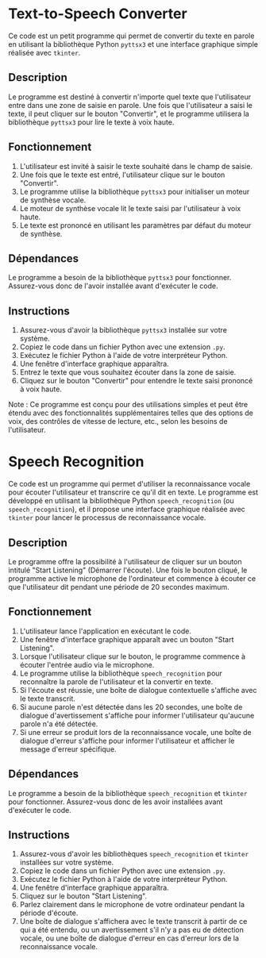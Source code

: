 # Text-to-Speech Converter

Ce code est un petit programme qui permet de convertir du texte en parole en utilisant la bibliothèque Python `pyttsx3` et une interface graphique simple réalisée avec `tkinter`.

## Description
Le programme est destiné à convertir n'importe quel texte que l'utilisateur entre dans une zone de saisie en parole. Une fois que l'utilisateur a saisi le texte, il peut cliquer sur le bouton "Convertir", et le programme utilisera la bibliothèque `pyttsx3` pour lire le texte à voix haute.

## Fonctionnement
1. L'utilisateur est invité à saisir le texte souhaité dans le champ de saisie.
2. Une fois que le texte est entré, l'utilisateur clique sur le bouton "Convertir".
3. Le programme utilise la bibliothèque `pyttsx3` pour initialiser un moteur de synthèse vocale.
4. Le moteur de synthèse vocale lit le texte saisi par l'utilisateur à voix haute.
5. Le texte est prononcé en utilisant les paramètres par défaut du moteur de synthèse.

## Dépendances
Le programme a besoin de la bibliothèque `pyttsx3` pour fonctionner. Assurez-vous donc de l'avoir installée avant d'exécuter le code.

## Instructions
1. Assurez-vous d'avoir la bibliothèque `pyttsx3` installée sur votre système.
2. Copiez le code dans un fichier Python avec une extension `.py`.
3. Exécutez le fichier Python à l'aide de votre interpréteur Python.
4. Une fenêtre d'interface graphique apparaîtra.
5. Entrez le texte que vous souhaitez écouter dans la zone de saisie.
6. Cliquez sur le bouton "Convertir" pour entendre le texte saisi prononcé à voix haute.

Note : Ce programme est conçu pour des utilisations simples et peut être étendu avec des fonctionnalités supplémentaires telles que des options de voix, des contrôles de vitesse de lecture, etc., selon les besoins de l'utilisateur.

# Speech Recognition

Ce code est un programme qui permet d'utiliser la reconnaissance vocale pour écouter l'utilisateur et transcrire ce qu'il dit en texte. Le programme est développé en utilisant la bibliothèque Python `speech_recognition` (ou `speech_recognition`), et il propose une interface graphique réalisée avec `tkinter` pour lancer le processus de reconnaissance vocale.

## Description
Le programme offre la possibilité à l'utilisateur de cliquer sur un bouton intitulé "Start Listening" (Démarrer l'écoute). Une fois le bouton cliqué, le programme active le microphone de l'ordinateur et commence à écouter ce que l'utilisateur dit pendant une période de 20 secondes maximum.

## Fonctionnement
1. L'utilisateur lance l'application en exécutant le code.
2. Une fenêtre d'interface graphique apparaît avec un bouton "Start Listening".
3. Lorsque l'utilisateur clique sur le bouton, le programme commence à écouter l'entrée audio via le microphone.
4. Le programme utilise la bibliothèque `speech_recognition` pour reconnaître la parole de l'utilisateur et la convertir en texte.
5. Si l'écoute est réussie, une boîte de dialogue contextuelle s'affiche avec le texte transcrit.
6. Si aucune parole n'est détectée dans les 20 secondes, une boîte de dialogue d'avertissement s'affiche pour informer l'utilisateur qu'aucune parole n'a été détectée.
7. Si une erreur se produit lors de la reconnaissance vocale, une boîte de dialogue d'erreur s'affiche pour informer l'utilisateur et afficher le message d'erreur spécifique.

## Dépendances
Le programme a besoin de la bibliothèque `speech_recognition` et `tkinter` pour fonctionner. Assurez-vous donc de les avoir installées avant d'exécuter le code.

## Instructions
1. Assurez-vous d'avoir les bibliothèques `speech_recognition` et `tkinter` installées sur votre système.
2. Copiez le code dans un fichier Python avec une extension `.py`.
3. Exécutez le fichier Python à l'aide de votre interpréteur Python.
4. Une fenêtre d'interface graphique apparaîtra.
5. Cliquez sur le bouton "Start Listening".
6. Parlez clairement dans le microphone de votre ordinateur pendant la période d'écoute.
7. Une boîte de dialogue s'affichera avec le texte transcrit à partir de ce qui a été entendu, ou un avertissement s'il n'y a pas eu de détection vocale, ou une boîte de dialogue d'erreur en cas d'erreur lors de la reconnaissance vocale.
